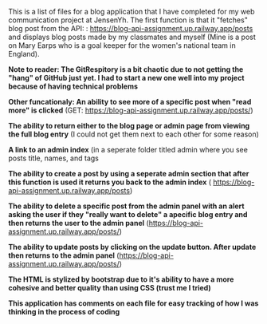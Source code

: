This is a list of files for a blog application that I have completed for my web communication project at JensenYh. The first function is that it "fetches" blog post from the API: : 
https://blog-api-assignment.up.railway.app/posts and displays blog posts made by my classmates and myself (Mine is a post on Mary Earps who is a goal keeper for the women's national team in England).

**Note to reader: The GitRespitory is a bit chaotic due to not getting the "hang" of GitHub just yet. I had to start a new one well into my project because of having technical problems**

**Other funcationaly: An ability to see more of a specific post when "read more" is clicked** (GET: https://blog-api-assignment.up.railway.app/posts/)

**The ability to return either to the blog page or admin page from viewing the full blog entry** (I could not get them next to each other for some reason)

**A link to an admin index** (in a seperate folder titled admin where you see posts title, names, and tags

**The ability to create a post by using a seperate admin section that after this function is used it returns you back to the admin index** ( https://blog-api-assignment.up.railway.app/posts)

**The ability to delete a specific post from the admin panel with an alert asking the user if they "really want to delete" a apecific blog entry and then returns the user to the admin panel**
(https://blog-api-assignment.up.railway.app/posts/)

**The ability to update posts by clicking on the update button. After update then returns to the admin panel** (https://blog-api-assignment.up.railway.app/posts/)

**The HTML is stylized by bootstrap due to it's ability to have a more cohesive and better quality than using CSS (trust me I tried)**

**This application has comments on each file for easy tracking of how I was thinking in the process of coding**
